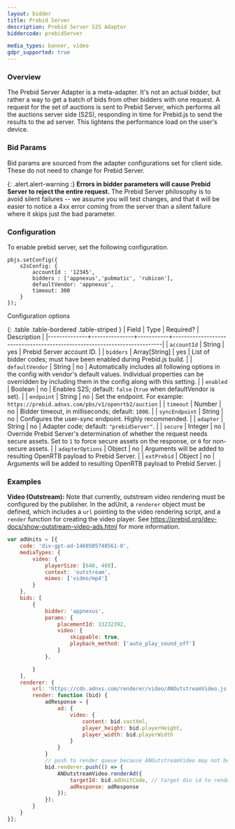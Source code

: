 ```yaml
---
layout: bidder
title: Prebid Server
description: Prebid Server S2S Adaptor
biddercode: prebidServer

media_types: banner, video
gdpr_supported: true
---
```


### Overview

The Prebid Server Adapter is a meta-adapter. It's not an actual bidder, but
rather a way to get a batch of bids from other bidders with one request.
A request for the set of auctions is sent to Prebid Server, which performs
all the auctions server side (S2S), responding in time for Prebid.js to
send the results to the ad server. This lightens the performance load on the user's device.

### Bid Params

Bid params are sourced from the adapter configurations set for client side. These do not need to change for Prebid Server.

{: .alert.alert-warning :}
**Errors in bidder parameters will cause Prebid Server to reject the
entire request.** The Prebid Server philosophy is to avoid silent failures --
we assume you will test changes, and that it will be easier to notice a
4xx error coming from the server than a silent failure where it skips just
the bad parameter.

### Configuration
To enable prebid server, set the following configuration.

```
pbjs.setConfig({
    s2sConfig: {
        accountId : '12345',
        bidders : ['appnexus','pubmatic', 'rubicon'],
        defaultVendor: 'appnexus',
        timeout: 300
    }
});
```
Configuration options

{: .table .table-bordered .table-striped }
| Field        | Type          | Required? | Description                                                              |
|--------------+---------------+-----------+--------------------------------------------------------------------------|
| `accountId`  | String        | yes         | Prebid Server account ID.                                                |
| `bidders`    | Array[String] | yes         | List of bidder codes; must have been enabled during Prebid.js build.     |
| `defaultVendor` | String     | no          | Automatically includes all following options in the config with vendor's default values.  Individual properties can be overridden by including them in the config along with this setting. |
| `enabled`    | Boolean       | no         | Enables S2S; default: `false` (`true` when defaultVendor is set).                                           |
| `endpoint`   | String        | no         | Set the endpoint. For example: `https://prebid.adnxs.com/pbs/v1/openrtb2/auction` |
| `timeout`    | Number        | no         | Bidder timeout, in milliseconds; default: `1000`.                         |
| `syncEndpoint` | String     | no       | Configures the user-sync endpoint. Highly recommended.                    |
| `adapter`    | String        | no        | Adapter code; default: `"prebidServer"`.                                  |
| `secure`     | Integer       | no        | Override Prebid Server's determination of whether the request needs secure assets. Set to `1` to force secure assets on the response, or `0` for non-secure assets. |
| `adapterOptions` | Object       | no        | Arguments will be added to resulting OpenRTB payload to Prebid Server. |
| `extPrebid` | Object       | no        | Arguments will be added to resulting OpenRTB payload to Prebid Server. |

### Examples

**Video (Outstream):**
Note that currently, outstream video rendering must be configured by the publisher. In the adUnit, a `renderer` object must be defined, which includes a `url` pointing to the video rendering script, and a `render` function for creating the video player. See https://prebid.org/dev-docs/show-outstream-video-ads.html for more information.

```javascript
var adUnits = [{
    code: 'div-gpt-ad-1460505748561-0',
    mediaTypes: {
        video: {
            playerSize: [640, 480],
            context: 'outstream',
            mimes: ['video/mp4']
        }
    },
    bids: [
        {
            bidder: 'appnexus',
            params: {
                placementId: 13232392,
                video: {
                    skippable: true,
                    playback_method: ['auto_play_sound_off']
                }
            },

        }
    ],
    renderer: {
        url: 'https://cdn.adnxs.com/renderer/video/ANOutstreamVideo.js',
        render: function (bid) {
            adResponse = {
                ad: {
                    video: {
                        content: bid.vastXml,
                        player_height: bid.playerHeight,
                        player_width: bid.playerWidth
                    }
                }
            }
            // push to render queue because ANOutstreamVideo may not be loaded yet.
            bid.renderer.push(() => {
                ANOutstreamVideo.renderAd({
                    targetId: bid.adUnitCode, // target div id to render video.
                    adResponse: adResponse
                });
            });
        }
    }
}];
```
